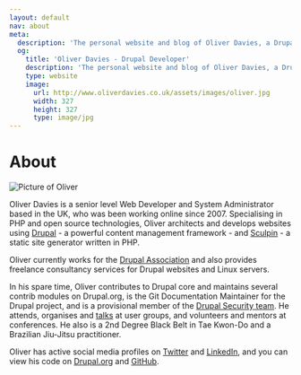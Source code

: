 ```yaml
---
layout: default
nav: about
meta:
  description: 'The personal website and blog of Oliver Davies, a Drupal Developer and System Administrator from Wales, UK.'
  og:
    title: 'Oliver Davies - Drupal Developer'
    description: 'The personal website and blog of Oliver Davies, a Drupal Developer and System Administrator from Wales, UK.'
    type: website
    image:
      url: http://www.oliverdavies.co.uk/assets/images/oliver.jpg
      width: 327
      height: 327
      type: image/jpg
---
```

# About

<img src="{{ site.gravatar_url }}" alt="Picture of Oliver" class="img-circle">

Oliver Davies is a senior level Web Developer and System Administrator based in the UK, who was been working online since 2007. Specialising in PHP and open source technologies, Oliver architects and develops websites using [Drupal](https://www.drupal.org) - a powerful content management framework - and [Sculpin](http://sculpin.io) - a static site generator written in PHP.

Oliver currently works for the [Drupal Association](https://assoc.drupal.org) and also provides freelance consultancy services for Drupal websites and Linux servers.

In his spare time, Oliver contributes to Drupal core and maintains several contrib modules on Drupal.org, is the Git Documentation Maintainer for the Drupal project, and is a provisional member of the [Drupal Security team](https://www.drupal.org/security-team). He attends, organises and [talks](/talks) at user groups, and volunteers and mentors at conferences. He also is a 2nd Degree Black Belt in Tae Kwon-Do and a Brazilian Jiu-Jitsu practitioner.

Oliver has active social media profiles on <a href="{{ site.twitter }}">Twitter</a> and <a href="{{ site.linkedin }}">LinkedIn</a>, and you can view his code on
<a href="{{ site.drupalorg }}/track/code">Drupal.org</a> and <a href="{{ site.github }}?tab=activity">GitHub</a>.
